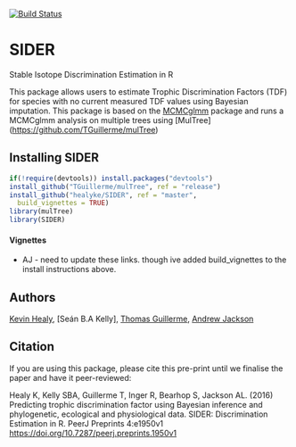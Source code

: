 [![Build Status](https://travis-ci.org/healyke/SIDER.svg?branch=master)](https://travis-ci.org/healyke/SIDER)
# SIDER
Stable Isotope Discrimination Estimation in R

This package allows users to estimate Trophic Discrimination Factors (TDF) for species with no current measured TDF values using Bayesian imputation. 
This package is based on the [MCMCglmm](http://cran.r-project.org/web/packages/MCMCglmm/index.html) package
and runs a MCMCglmm analysis on multiple trees using [MulTree] (https://github.com/TGuillerme/mulTree)

## Installing SIDER
```r
if(!require(devtools)) install.packages("devtools")
install_github("TGuillerme/mulTree", ref = "release")
install_github("healyke/SIDER", ref = "master", 
  build_vignettes = TRUE)
library(mulTree)
library(SIDER)
```

#### Vignettes
*  AJ - need to update these links. though ive added build_vignettes to the install instructions above.


Authors
-------
[Kevin Healy](http://healyke.github.io), [Seán B.A Kelly], [Thomas Guillerme](http://tguillerme.github.io), [Andrew Jackson](https://github.com/AndrewLJackson)

Citation
-------
If you are using this package, please cite this pre-print until we finalise the paper and have it peer-reviewed:

Healy K, Kelly SBA, Guillerme T, Inger R, Bearhop S, Jackson AL. (2016) Predicting trophic discrimination factor using Bayesian inference and phylogenetic, ecological and physiological data. SIDER: Discrimination Estimation in R. PeerJ Preprints 4:e1950v1 https://doi.org/10.7287/peerj.preprints.1950v1

